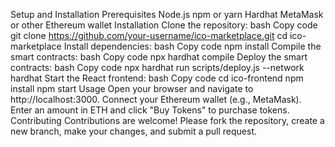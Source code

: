 Setup and Installation
Prerequisites
Node.js
npm or yarn
Hardhat
MetaMask or other Ethereum wallet
Installation
Clone the repository:
bash
Copy code
git clone https://github.com/your-username/ico-marketplace.git
cd ico-marketplace
Install dependencies:
bash
Copy code
npm install
Compile the smart contracts:
bash
Copy code
npx hardhat compile
Deploy the smart contracts:
bash
Copy code
npx hardhat run scripts/deploy.js --network hardhat
Start the React frontend:
bash
Copy code
cd ico-frontend
npm install
npm start
Usage
Open your browser and navigate to http://localhost:3000.
Connect your Ethereum wallet (e.g., MetaMask).
Enter an amount in ETH and click "Buy Tokens" to purchase tokens.
Contributing
Contributions are welcome! Please fork the repository, create a new branch, make your changes, and submit a pull request.
